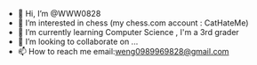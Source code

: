 - 👋 Hi, I’m @WWW0828
- 👀 I’m interested in chess (my chess.com account : CatHateMe)
- 🌱 I’m currently learning Computer Science , I'm a 3rd grader
- 💞️ I’m looking to collaborate on ...
- 📫 How to reach me email:weng0989969828@gmail.com

<!---
WWW0828/WWW0828 is a ✨ special ✨ repository because its `README.md` (this file) appears on your GitHub profile.
You can click the Preview link to take a look at your changes.
--->
